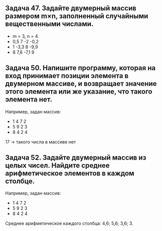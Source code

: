 ## Задача 47. Задайте двумерный массив размером m×n, заполненный случайными вещественными числами.

* m = 3, n = 4.
* 0,5 7 -2 -0,2
* 1 -3,3 8 -9,9
* 8 7,8 -7,1 9

## Задача 50. Напишите программу, которая на вход принимает позиции элемента в двумерном массиве, и возвращает значение этого элемента или же указание, что такого элемента нет.

Например, задан массив:
* 1 4 7 2
* 5 9 2 3
* 8 4 2 4
  
17 -> такого числа в массиве нет

## Задача 52. Задайте двумерный массив из целых чисел. Найдите среднее арифметическое элементов в каждом столбце.

Например, задан массив:
* 1 4 7 2
* 5 9 2 3
* 8 4 2 4
  
Среднее арифметическое каждого столбца: 4,6; 5,6; 3,6; 3.
